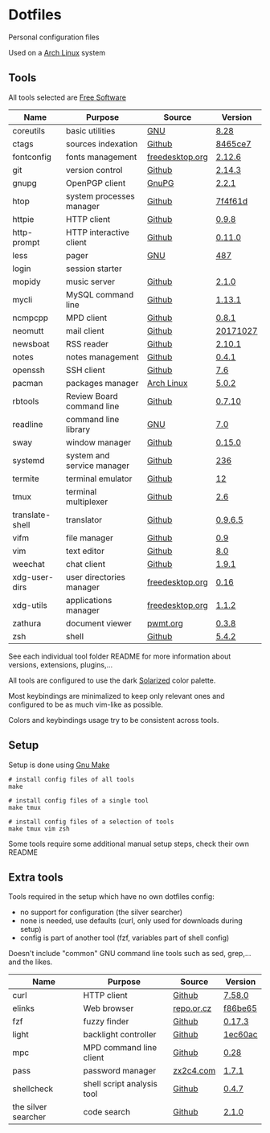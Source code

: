 # Dotfiles

Personal configuration files

Used on a [Arch Linux](https://www.archlinux.org/) system

## Tools

All tools selected are [Free Software](https://www.gnu.org/philosophy/free-sw.en.html)

| Name                   | Purpose                              | Source                                                                 | Version                                                                                                                |
|------------------------|--------------------------------------|------------------------------------------------------------------------|------------------------------------------------------------------------------------------------------------------------|
| coreutils              | basic utilities                      | [GNU](http://git.savannah.gnu.org/cgit/coreutils.git/)                 | [8.28](http://git.savannah.gnu.org/cgit/coreutils.git/tag/?h=v8.28)                                                    |
| ctags                  | sources indexation                   | [Github](https://github.com/universal-ctags/ctags)                     | [8465ce7](https://github.com/universal-ctags/ctags/commit/8465ce771ca71329c1d12494f154b21b2cad8fec)                    |
| fontconfig             | fonts management                     | [freedesktop.org](https://cgit.freedesktop.org/fontconfig/)            | [2.12.6](https://cgit.freedesktop.org/fontconfig/tag/?h=2.12.6)                                                        |
| git                    | version control                      | [Github](https://github.com/git/git)                                   | [2.14.3](https://github.com/git/git/releases/tag/v2.14.3)                                                              |
| gnupg                  | OpenPGP client                       | [GnuPG](https://git.gnupg.org/cgi-bin/gitweb.cgi?p=gnupg.git)          | [2.2.1](https://git.gnupg.org/cgi-bin/gitweb.cgi?p=gnupg.git;a=commit;h=355ca9e9498740fb6294eec451507b4891ae01ec)      |
| htop                   | system processes manager             | [Github](https://github.com/KoffeinFlummi/htop-vim)                    | [7f4f61d](https://github.com/KoffeinFlummi/htop-vim/commit/7f4f61db97fa3377f3f3be2263a4ebfe626c0017)                   |
| httpie                 | HTTP client                          | [Github](https://github.com/jakubroztocil/httpie)                      | [0.9.8](https://github.com/jakubroztocil/httpie/releases/tag/0.9.8)                                                    |
| http-prompt            | HTTP interactive client              | [Github](https://github.com/eliangcs/http-prompt)                      | [0.11.0](https://github.com/eliangcs/http-prompt/releases/tag/v0.11.0)                                                 |
| less                   | pager                                | [GNU](http://ftp.gnu.org/gnu/less/)                                    | [487](http://ftp.gnu.org/gnu/less/less-487.tar.gz)                                                                     |
| login                  | session starter                      |                                                                        |                                                                                                                        |
| mopidy                 | music server                         | [Github](https://github.com/mopidy/mopidy)                             | [2.1.0](https://github.com/mopidy/mopidy/releases/tag/v2.1.0)                                                          |
| mycli                  | MySQL command line                   | [Github](https://github.com/dbcli/mycli)                               | [1.13.1](https://github.com/dbcli/mycli/releases/tag/v1.13.1)                                                          |
| ncmpcpp                | MPD client                           | [Github](https://github.com/arybczak/ncmpcpp)                          | [0.8.1](https://github.com/arybczak/ncmpcpp/releases/tag/0.8.1)                                                        |
| neomutt                | mail client                          | [Github](https://github.com/neomutt/neomutt)                           | [20171027](https://github.com/neomutt/neomutt/releases/tag/neomutt-20171027)                                           |
| newsboat               | RSS reader                           | [Github](https://github.com/newsboat/newsboat)                         | [2.10.1](https://github.com/newsboat/newsboat/releases/tag/r2.10.1)                                                    |
| notes                  | notes management                     | [Github](https://github.com/pimterry/notes)                            | [0.4.1](https://github.com/pimterry/notes/releases/tag/v0.4.1)                                                         |
| openssh                | SSH client                           | [Github](https://github.com/openssh/openssh-portable)                  | [7.6](https://github.com/openssh/openssh-portable/releases/tag/V_7_6_P1)                                               |
| pacman                 | packages manager                     | [Arch Linux](https://git.archlinux.org/pacman.git)                     | [5.0.2](https://git.archlinux.org/pacman.git/tag/?h=v5.0.2)                                                            |
| rbtools                | Review Board command line            | [Github](https://github.com/reviewboard/rbtools)                       | [0.7.10](https://github.com/reviewboard/rbtools/releases/tag/release-0.7.10)                                           |
| readline               | command line library                 | [GNU](http://git.savannah.gnu.org/cgit/readline.git/)                  | [7.0](http://git.savannah.gnu.org/cgit/readline.git/tag/?h=readline-7.0)                                               |
| sway                   | window manager                       | [Github](https://github.com/swaywm/sway)                               | [0.15.0](https://github.com/swaywm/sway/releases/tag/0.15.0)                                                           |
| systemd                | system and service manager           | [Github](https://github.com/systemd/systemd)                           | [236](https://github.com/systemd/systemd/releases/tag/v236)                                                            |
| termite                | terminal emulator                    | [Github](https://github.com/thestinger/termite)                        | [12](https://github.com/thestinger/termite/releases/tag/v12)                                                           |
| tmux                   | terminal multiplexer                 | [Github](https://github.com/tmux/tmux)                                 | [2.6](https://github.com/tmux/tmux/releases/tag/2.6)                                                                   |
| translate-shell        | translator                           | [Github](https://github.com/soimort/translate-shell)                   | [0.9.6.5](https://github.com/soimort/translate-shell/releases/tag/v0.9.6.5)                                            |
| vifm                   | file manager                         | [Github](https://github.com/vifm/vifm)                                 | [0.9](https://github.com/vifm/vifm/releases/tag/v0.9)                                                                  |
| vim                    | text editor                          | [Github](https://github.com/vim/vim)                                   | [8.0](https://github.com/vim/vim/releases/tag/v8.0.0000)                                                               |
| weechat                | chat client                          | [Github](https://github.com/weechat/weechat)                           | [1.9.1](https://github.com/weechat/weechat/releases/tag/v1.9.1)                                                        |
| xdg-user-dirs          | user directories manager             | [freedesktop.org](https://cgit.freedesktop.org/xdg/xdg-user-dirs/)     | [0.16](https://cgit.freedesktop.org/xdg/xdg-user-dirs/tag/?id=0.16)                                                    |
| xdg-utils              | applications manager                 | [freedesktop.org](https://cgit.freedesktop.org/xdg/xdg-utils/)         | [1.1.2](https://cgit.freedesktop.org/xdg/xdg-utils/tag/?id=v1.1.2)                                                     |
| zathura                | document viewer                      | [pwmt.org](https://git.pwmt.org/pwmt/zathura)                          | [0.3.8](https://git.pwmt.org/pwmt/zathura/tags/0.3.8)                                                                  |
| zsh                    | shell                                | [Github](https://github.com/zsh-users/zsh)                             | [5.4.2](https://github.com/zsh-users/zsh/releases/tag/zsh-5.4.2)                                                       |

See each individual tool folder README for more information
about versions, extensions, plugins,...

All tools are configured to use the dark
[Solarized](http://ethanschoonover.com/solarized) color palette.

Most keybindings are minimalized to keep only relevant ones
and configured to be as much vim-like as possible.

Colors and keybindings usage try to be consistent across tools.


## Setup

Setup is done using [Gnu Make](https://www.gnu.org/software/make/)

```shell
# install config files of all tools
make

# install config files of a single tool
make tmux

# install config files of a selection of tools
make tmux vim zsh
```

Some tools require some additional manual setup steps, check their own README


## Extra tools

Tools required in the setup which have no own dotfiles config:
- no support for configuration (the silver searcher)
- none is needed, use defaults (curl, only used for downloads during setup)
- config is part of another tool (fzf, variables part of shell config)

Doesn't include "common" GNU command line tools
such as sed, grep,... and the likes.

| Name                   | Purpose                              | Source                                                                 | Version                                                                                                                |
|------------------------|--------------------------------------|------------------------------------------------------------------------|------------------------------------------------------------------------------------------------------------------------|
| curl                   | HTTP client                          | [Github](https://github.com/curl/curl)                                 | [7.58.0](https://github.com/curl/curl/releases/tag/curl-7_58_0)                                                        |
| elinks                 | Web browser                          | [repo.or.cz](http://repo.or.cz/elinks.git)                             | [f86be65](http://repo.or.cz/elinks.git/commit/f86be659718c0cd0a67f88b42f07044c23d0d028)                                |
| fzf                    | fuzzy finder                         | [Github](https://github.com/junegunn/fzf)                              | [0.17.3](https://github.com/junegunn/fzf/releases/tag/0.17.3)                                                          |
| light                  | backlight controller                 | [Github](https://github.com/haikarainen/light)                         | [1ec60ac](https://github.com/haikarainen/light/commit/1ec60ac183cf1b04ff46897ad095ce7704225d80)                        |
| mpc                    | MPD command line client              | [Github](https://github.com/MusicPlayerDaemon)                         | [0.28](https://github.com/MusicPlayerDaemon/mpc/releases/tag/v0.28)                                                    |
| pass                   | password manager                     | [zx2c4.com](https://git.zx2c4.com/password-store/tree/)                | [1.7.1](https://git.zx2c4.com/password-store/tag/?h=1.7.1)                                                             |
| shellcheck             | shell script analysis tool           | [Github](https://github.com/koalaman/shellcheck)                       | [0.4.7](https://github.com/koalaman/shellcheck/releases/tag/v0.4.7)                                                    |
| the silver searcher    | code search                          | [Github](https://github.com/ggreer/the_silver_searcher)                | [2.1.0](https://github.com/ggreer/the_silver_searcher/releases/tag/2.1.0)                                              |
